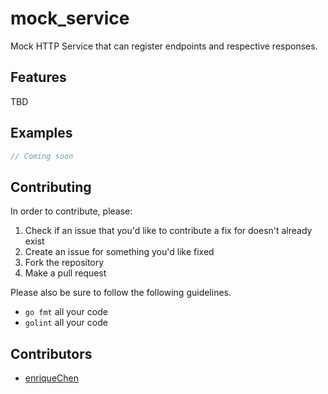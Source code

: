# mock_service

Mock HTTP Service that can register endpoints and respective responses.

## Features

TBD

## Examples

```go
// Coming soon
```

## Contributing

In order to contribute, please:

1. Check if an issue that you'd like to contribute a fix for doesn't already exist
2. Create an issue for something you'd like fixed
3. Fork the repository
4. Make a pull request

Please also be sure to follow the following guidelines.

- `go fmt` all your code
- `golint` all your code

## Contributors

- [enriqueChen](https://github.com/enriqueChen)
